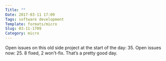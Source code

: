 ```yaml
---
Title: ""
Date: 2017-03-11 17:09
Tags: software development
Template: formats/micro
Slug: 03-11-1709
Category: micro
---
```


Open issues on this old side project at the start of the day: 35. Open issues now: 25. 8 fixed, 2 won’t-fix. That’s a pretty good day.
